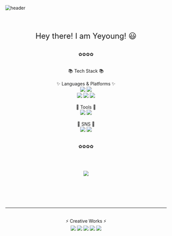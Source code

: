 ![header](https://capsule-render.vercel.app/api?type=wave&color=0:feac5e,50:c779d0,100:4bc0c8&height=300&section=header&text=👀Yeyoung%20Git%20!👋&fontSize=30)

</div>
<br>
<br>
<br>
<div align="center">
<font size=5>Hey there! I am Yeyoung! 😃</font></br>
</div>
<br>
<br>
<div align="center">
✿✿✿✿
</div>
<br >
<br>
<div align="center">
📚 Tech Stack 📚
</div>
<br>
<div align="center">
✨ Languages & Platforms ✨
</div>
<div align="center">
	<img src="https://img.shields.io/badge/CSS3-1572B6?style=flat&logo=CSS3&logoColor=white" />
  <img src="https://img.shields.io/badge/javascript-F7DF1E?style=flat&logo=javascript&logoColor=white" />

</div>
<div align="center">
  <img src="https://img.shields.io/badge/Tableau-E97627?style=flat&logo=Tableau&logoColor=white" />
  <img src="https://img.shields.io/badge/AWS-232F3E?style=flat&logo=AmazonAWS&logoColor=white" />
	<img src="https://img.shields.io/badge/MariaDB-003545?style=flat&logo=MariaDB&logoColor=white" />
  <!-- <img src="https://img.shields.io/badge/MySQL-4479A1?style=flat&logo=MySQL&logoColor=white" /> -->
</div>
<br>
<div align="center">
🔧 Tools 🔧
<br>
</div>
<div align="center">
  <img src="https://img.shields.io/badge/Visual Studio Code-007ACC?style=flat&logo=Visual Studio Code&logoColor=white" />
  <img src="https://img.shields.io/badge/GitHub-181717?style=flat&logo=GitHub&logoColor=white" /> 
</div >
<!-- <br> -->
<!-- <div align="center">
🎨 Design 🎨
</div>
<div align="center">
        <img height="20" 
        src="https://upload.wikimedia.org/wikipedia/commons/thumb/c/cb/Adobe_After_Effects_CC_icon.svg/493px-Adobe_After_Effects_CC_icon.svg.png"  
        style="max-width: 100%;">
        <img height="20" 
        src="https://upload.wikimedia.org/wikipedia/commons/thumb/4/40/Adobe_Premiere_Pro_CC_icon.svg/2101px-Adobe_Premiere_Pro_CC_icon.svg.png"  
        style="max-width: 100%;">
        <img height="20" 
        src="https://upload.wikimedia.org/wikipedia/commons/thumb/f/fb/Adobe_Illustrator_CC_icon.svg/1200px-Adobe_Illustrator_CC_icon.svg.png"  
        style="max-width: 100%;">
        <img height="20" 
        src="https://upload.wikimedia.org/wikipedia/commons/thumb/a/af/Adobe_Photoshop_CC_icon.svg/788px-Adobe_Photoshop_CC_icon.svg.png"  
        style="max-width: 100%;">
        <img height="20" 
        src="https://help.apple.com/assets/64F8D8B5067449DAC109C68E/64F8D8B8067449DAC109C694/ko_KR/255cc57d6f86a64d2be35512133d19b5.png"  
        style="max-width: 100%;">
</div> -->
<br>
<div align="center">
💌 SNS 💌
</div>
<div align="center">
  <img src="https://img.shields.io/badge/Slack-4A154B?style=flat&logo=Slack&logoColor=white" /> 
  <img src="https://img.shields.io/badge/Gmail-EA4335?style=flat&logo=Gmail&logoColor=white" /> 
</div >
<div align="center">
  <!-- <img src="https://img.shields.io/badge/Instagram-E4405F?style=flat&logo=Instagram&logoColor=white" /> -->
</div >
<br>
<br>
<div align="center">
✿✿✿✿
</div>
<br>
<br>
<div align="center">
	<!-- <img src="https://github-readme-stats.vercel.app/api/top-langs/?username=yeyoung70&layout=compact"> -->
  <br>
  <br>
  <img src="https://github-readme-stats.vercel.app/api?username=yeyoung70&show_icons=true">
</div>
<br>

<br>
<!-- <div align="center">
<img src="https://img.shields.io/badge/Instagram-E4405F?style=flat-flat&logo=Instagram&logoColor=white"/></a>
</div> -->
<br>
<br>
<br>
<hr>
<br>
<div align="center">
⚡ Creative Works ⚡
</div>
<div align="center">
	<a href="https://github.com/jmp-fullstack/clear-closet/tree/develop" ><img src="https://img.shields.io/badge/놀부심보 (Clear Closet)-000000?style=flat&logo=놀부심보 (Clear Closet)&logoColor=white" /></a>
	<a href="https://github.com/Yeyoung70/TOSS-APP" ><img src="https://img.shields.io/badge/TOSS APP Clone coding-000000?style=flat&logo=TOSS APP Clone coding&logoColor=white" /></a>
	<a href="https://github.com/jmp-fullstack/ESG_TEAM1" ><img src="https://img.shields.io/badge/기업 ESG 평가 지표-000000?style=flat&logo=기업 ESG 평가 지표&logoColor=white" /></a>
	<a href="https://github.com/jmp-fullstack/BOK_project_TEAM3" ><img src="https://img.shields.io/badge/Text mining Modeling-000000?style=flat&logo=Text mining Modeling&logoColor=white" /></a>
	<a href="https://github.com/Yeyoung70/NoNoBot" ><img src="https://img.shields.io/badge/NoNoBot-000000?style=flat&logo=NoNoBot&logoColor=white" /></a>
</div>

<!-- <pre>
<code>
<p>👩‍💻 미니 프로젝트 </p>
<p>기획자의 시선으로 디자이너에게 제일 먼저 연락하고 싶어서 개발하게 된 프로그램</p>

> NoNoBot (Notefolio Notification)  
> 목적 : 동시대 디자인 흐름 파악 및 신속한 디자이너 컨택

📝 URL :  
https://notefolio.net/?keywords=%EB%B8%8C%EB%9E%9C%EB%94%A9%2F%ED%8E%B8%EC%A7%91  
https://notefolio.net/nineworks/378988  
<br>
💬 Logic :

1. 크롤링 (노트폴리오: 'https://notefolio.net/')
2. 데이터 처리 (게시글의 이미지, 제목, 디자이너, 프로필, 상세페이지 링크)
3. 데이터 추출 (반복문 사용)
4. 데이터 가공 (줄바꿈 기호, 탭으로 가공하고, 필요한 내용만 남긴다)
5. 데이터 베이스에 저장
6. 텔레그램을 사용하여 게시물의 내용과 상세페이지를 알리는 봇으로 만든다.
7. 내용을 언제나 얻을 수 있도록 AWS(Amazon Web Services)를 이용하여 가동한다.<br>
<p>
📂 사용한 프로그램 :
<div>
	<img src="https://img.shields.io/badge/Python-3776AB?style=flat&logo=Python&logoColor=white" /><img src="https://img.shields.io/badge/AmazonAWS-232F3E?style=flat&logo=AmazonAWS&logoColor=white" /><img src="https://img.shields.io/badge/Telegram-26A5E4?style=flat&logo=Telegram&logoColor=white" /><img src="https://img.shields.io/badge/Adobe Photoshop-31A8FF?style=flat&logo=Adobe Photoshop&logoColor=white" />
</div>
> Python, Amazon AWS, Telegram, Adobe Photoshop<br>
</p>
프로젝트 구조도 (이미지)<br>

내부 폴더 설명 (이미지)<br>

아쉬운점 :<br>
앞으로의 발전 방향 및 버전 업그레이드 : <br>

</code>
<pre> -->
